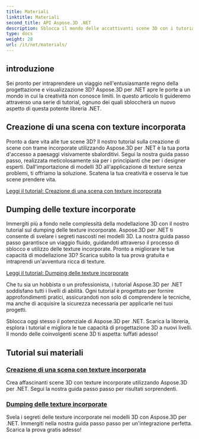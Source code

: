 ```yaml
---
title: Materiali
linktitle: Materiali
second_title: API Aspose.3D .NET
description: Sblocca il mondo delle accattivanti scene 3D con i tutorial Aspose.3D per .NET. Impara a creare scene straordinarie ed esplorare le texture incorporate senza sforzo.
type: docs
weight: 28
url: /it/net/materials/
---
```

## introduzione

Sei pronto per intraprendere un viaggio nell'entusiasmante regno della progettazione e visualizzazione 3D? Aspose.3D per .NET apre le porte a un mondo in cui la creatività non conosce limiti. In questo articolo ti guideremo attraverso una serie di tutorial, ognuno dei quali sbloccherà un nuovo aspetto di questa potente libreria .NET.

## Creazione di una scena con texture incorporata

Pronto a dare vita alle tue scene 3D? Il nostro tutorial sulla creazione di scene con trame incorporate utilizzando Aspose.3D per .NET è la tua porta d'accesso a paesaggi visivamente sbalorditivi. Segui la nostra guida passo passo, realizzata meticolosamente sia per i principianti che per i designer esperti. Dall'importazione di modelli 3D all'applicazione di texture senza problemi, ti offriamo la soluzione. Scatena la tua creatività e osserva le tue scene prendere vita.

[Leggi il tutorial: Creazione di una scena con texture incorporata](./create-scene-embedded-texture/)

## Dumping delle texture incorporate

Immergiti più a fondo nelle complessità della modellazione 3D con il nostro tutorial sul dumping delle texture incorporate. Aspose.3D per .NET ti consente di svelare i segreti nascosti nei modelli 3D. La nostra guida passo passo garantisce un viaggio fluido, guidandoti attraverso il processo di sblocco e utilizzo delle texture incorporate. Pronto a migliorare le tue capacità di modellazione 3D? Scarica subito la tua prova gratuita e intraprendi un'avventura ricca di texture.

[Leggi il tutorial: Dumping delle texture incorporate](./dump-embedded-textures/)

Che tu sia un hobbista o un professionista, i tutorial Aspose.3D per .NET soddisfano tutti i livelli di abilità. Ogni tutorial è progettato per fornire approfondimenti pratici, assicurandoti non solo di comprendere le tecniche, ma anche di acquisire la sicurezza necessaria per applicarle nei tuoi progetti.

Sblocca oggi stesso il potenziale di Aspose.3D per .NET. Scarica la libreria, esplora i tutorial e migliora le tue capacità di progettazione 3D a nuovi livelli. Il mondo delle coinvolgenti scene 3D ti aspetta: tuffati adesso!
## Tutorial sui materiali
### [Creazione di una scena con texture incorporata](./create-scene-embedded-texture/)
Crea affascinanti scene 3D con texture incorporate utilizzando Aspose.3D per .NET. Segui la nostra guida passo passo per risultati sorprendenti.
### [Dumping delle texture incorporate](./dump-embedded-textures/)
Svela i segreti delle texture incorporate nei modelli 3D con Aspose.3D per .NET. Immergiti nella nostra guida passo passo per un'integrazione perfetta. Scarica la prova gratis adesso!